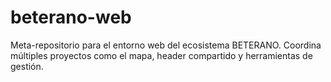 # beterano-web
Meta-repositorio para el entorno web del ecosistema BETERANO. Coordina múltiples proyectos como el mapa, header compartido y herramientas de gestión.
